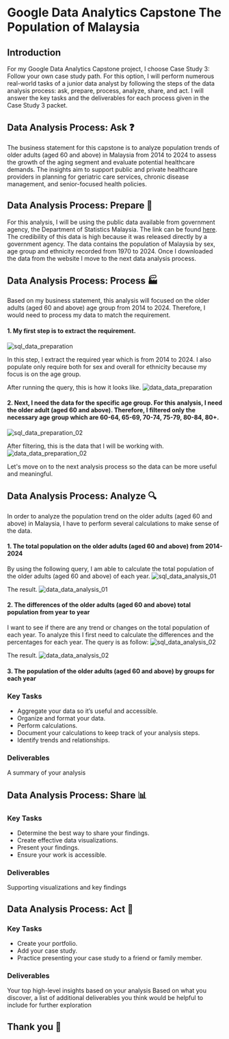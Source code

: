 # Google Data Analytics Capstone The Population of Malaysia
## Introduction
For my Google Data Analytics Capstone project, I choose Case Study 3: Follow your own case study path. For this option, I will perform numerous real-world tasks of a junior data analyst by following the steps of the data analysis process: ask, prepare, process, analyze, share, and act. I will answer the key tasks and the deliverables for each process given in the Case Study 3 packet.

## Data Analysis Process: Ask :question:
The business statement for this capstone is to analyze population trends of older adults (aged 60 and above) in Malaysia from 2014 to 2024 to assess the growth of the aging segment and evaluate potential healthcare demands. The insights aim to support public and private healthcare providers in planning for geriatric care services, chronic disease management, and senior-focused health policies.

## Data Analysis Process: Prepare :construction_worker:
For this analysis, I will be using the public data available from government agency, the Department of Statistics Malaysia. The link can be found [here](https://open.dosm.gov.my/data-catalogue/population_malaysia). The credibility of this data is high because it was released directly by a government agency. The data contains the population of Malaysia by sex, age group and ethnicity recorded from 1970 to 2024. Once I downloaded the data from the website I move to the next data analysis process.

## Data Analysis Process: Process :factory:

Based on my business statement, this analysis will focused on the older adults (aged 60 and above) age group from 2014 to 2024. Therefore, I would need to process my data to match the requirement.

#### 1. My first step is to extract the requirement.
![sql_data_preparation](https://github.com/user-attachments/assets/68aba32b-bada-4a03-b12e-537086289abb)

In this step, I extract the required year which is from 2014 to 2024. I also populate only require both for sex and overall for ethnicity because my focus is on the age group.

After running the query, this is how it looks like.
![data_data_preparation](https://github.com/user-attachments/assets/c12e8fae-801d-49ff-ba5a-d22a6a3c2048)

#### 2. Next, I need the data for the specific age group. For this analysis, I need the older adult (aged 60 and above). Therefore, I filtered only the necessary age group which are 60-64, 65-69, 70-74, 75-79, 80-84, 80+.
![sql_data_preparation_02](https://github.com/user-attachments/assets/5c4ff01e-a790-4724-a6c0-2f13e6a2a94f)

After filtering, this is the data that I will be working with.
![data_data_preparation_02](https://github.com/user-attachments/assets/3140aa0c-7ad3-4168-84dc-6a35c96555f0)

Let's move on to the next analysis process so the data can be more useful and meaningful.

## Data Analysis Process: Analyze :mag:

In order to analyze the population trend on the older adults (aged 60 and above) in Malaysia, I have to perform several calculations to make sense of the data.

#### 1. The total population on the older adults (aged 60 and above) from 2014-2024
By using the following query, I am able to calculate the total population of the older adults (aged 60 and above) of each year.
![sql_data_analysis_01](https://github.com/user-attachments/assets/395dcb0e-079a-472a-bb17-2fa55825bd6a)

The result.
![data_data_analysis_01](https://github.com/user-attachments/assets/35dc6d53-1559-4b0b-8b4b-a2c5c15c4bb4)

#### 2. The differences of the older adults (aged 60 and above) total population from year to year
I want to see if there are any trend or changes on the total population of each year. To analyze this I first need to calculate the differences and the percentages for each year. The query is as follow:
![sql_data_analysis_02](https://github.com/user-attachments/assets/ec2cf789-b4f1-42b8-acd7-a74652dd8576)

The result.
![data_data_analysis_02](https://github.com/user-attachments/assets/18dbcfa9-981b-4601-a20e-5820d9a65c2b)

#### 3. The population of the older adults (aged 60 and above) by groups for each year


### Key Tasks
* Aggregate your data so it’s useful and accessible.
* Organize and format your data.
* Perform calculations.
* Document your calculations to keep track of your analysis steps.
* Identify trends and relationships.

### Deliverables
A summary of your analysis

## Data Analysis Process: Share :bar_chart:
### Key Tasks
* Determine the best way to share your findings.
* Create effective data visualizations.
* Present your findings.
* Ensure your work is accessible.

### Deliverables
Supporting visualizations and key findings

## Data Analysis Process: Act :rocket:
### Key Tasks
* Create your portfolio.
* Add your case study.
* Practice presenting your case study to a friend or family member.

### Deliverables
Your top high-level insights based on your analysis
Based on what you discover, a list of additional deliverables you think would be helpful to include for further exploration

## Thank you :pray:
